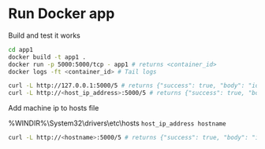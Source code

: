 # Run Docker app

Build and test it works

```bash
cd app1
docker build -t app1 .
docker run -p 5000:5000/tcp - app1 # returns <container_id>
docker logs -ft <container_id> # Tail logs
```

```bash
curl -L http://127.0.0.1:5000/5 # returns {"success": true, "body": "id: 5"}
curl -L http://<host_ip_address>:5000/5 # returns {"success": true, "body": "id: 5"}
```

Add machine ip to hosts file

%WINDIR%\System32\drivers\etc\hosts `host_ip_address hostname`

```bash
curl -L http://<hostname>:5000/5 # returns {"success": true, "body": "id: 5"}
```
